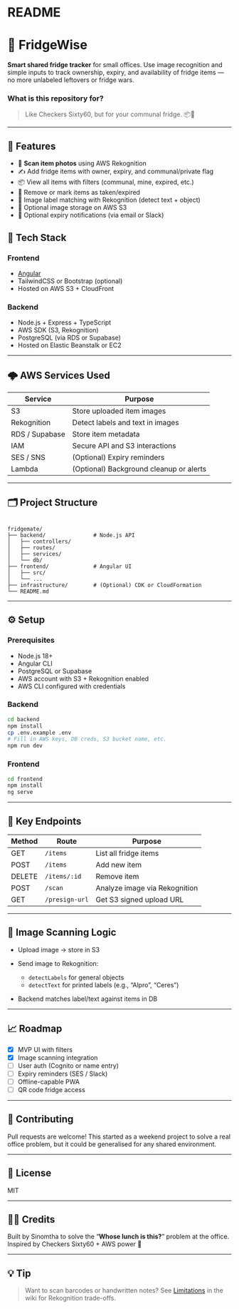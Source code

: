 
# README #
# 🧊 FridgeWise

**Smart shared fridge tracker** for small offices. Use image recognition and simple inputs to track ownership, expiry, and availability of fridge items — no more unlabeled leftovers or fridge wars.

### What is this repository for? ###
> Like Checkers Sixty60, but for your communal fridge. 📦🥪
---

## 🚀 Features
- 📸 **Scan item photos** using AWS Rekognition
- ✍️ Add fridge items with owner, expiry, and communal/private flag
- 📦 View all items with filters (communal, mine, expired, etc.)
- 🧹 Remove or mark items as taken/expired
- 🧠 Image label matching with Rekognition (detect text + object)
- 💾 Optional image storage on AWS S3
- 📅 Optional expiry notifications (via email or Slack)

## 🧱 Tech Stack

### Frontend
- [Angular](https://angular.io/)
- TailwindCSS or Bootstrap (optional)
- Hosted on AWS S3 + CloudFront

### Backend
- Node.js + Express + TypeScript
- AWS SDK (S3, Rekognition)
- PostgreSQL (via RDS or Supabase)
- Hosted on Elastic Beanstalk or EC2

---

## 🌩 AWS Services Used

| Service       | Purpose                         |
|---------------|----------------------------------|
| S3            | Store uploaded item images       |
| Rekognition   | Detect labels and text in images |
| RDS / Supabase| Store item metadata              |
| IAM           | Secure API and S3 interactions   |
| SES / SNS     | (Optional) Expiry reminders      |
| Lambda        | (Optional) Background cleanup or alerts |

---

## 🗂 Project Structure

```

fridgemate/
├── backend/               # Node.js API
│   ├── controllers/
│   ├── routes/
│   ├── services/
│   └── db/
├── frontend/              # Angular UI
│   ├── src/
│   └── ...
├── infrastructure/        # (Optional) CDK or CloudFormation
└── README.md

````

---

## ⚙️ Setup

### Prerequisites
- Node.js 18+
- Angular CLI
- PostgreSQL or Supabase
- AWS account with S3 + Rekognition enabled
- AWS CLI configured with credentials

### Backend

```bash
cd backend
npm install
cp .env.example .env
# Fill in AWS keys, DB creds, S3 bucket name, etc.
npm run dev
````

### Frontend

```bash
cd frontend
npm install
ng serve
```

---

## 🧪 Key Endpoints

| Method | Route          | Purpose                       |
| ------ | -------------- | ----------------------------- |
| GET    | `/items`       | List all fridge items         |
| POST   | `/items`       | Add new item                  |
| DELETE | `/items/:id`   | Remove item                   |
| POST   | `/scan`        | Analyze image via Rekognition |
| GET    | `/presign-url` | Get S3 signed upload URL      |

---

## 📸 Image Scanning Logic

* Upload image → store in S3
* Send image to Rekognition:

  * `detectLabels` for general objects
  * `detectText` for printed labels (e.g., “Alpro”, “Ceres”)
* Backend matches label/text against items in DB

---

## 📈 Roadmap

* [x] MVP UI with filters
* [x] Image scanning integration
* [ ] User auth (Cognito or name entry)
* [ ] Expiry reminders (SES / Slack)
* [ ] Offline-capable PWA
* [ ] QR code fridge access

---

## 🤝 Contributing

Pull requests are welcome! This started as a weekend project to solve a real office problem, but it could be generalised for any shared environment.

---

## 📜 License

MIT

---

## 🙋‍♀️ Credits

Built by Sinomtha to solve the “**Whose lunch is this?**” problem at the office.
Inspired by Checkers Sixty60 + AWS power 💪

---

## 💡 Tip

> Want to scan barcodes or handwritten notes? See [Limitations](#limitations) in the wiki for Rekognition trade-offs.
